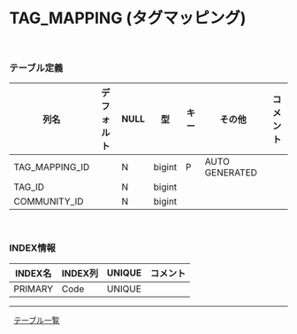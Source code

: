 # TAG_MAPPING (タグマッピング)
  
### テーブル定義
| 列名 | デフォルト | NULL | 型 | キー | その他 | コメント 
|---|---|---|---|---|---|---|
| TAG_MAPPING_ID| | N| bigint | P| AUTO GENERATED | |
| TAG_ID| | N| bigint | | | |
| COMMUNITY_ID| | N| bigint | | | |


 
### INDEX情報
| INDEX名 | INDEX列 | UNIQUE |コメント | 
|---|---|---|---|
| PRIMARY| Code| UNIQUE| |


---
 
[テーブル一覧](../テーブル一覧.md "TABLE_LIST")